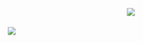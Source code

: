 <img align="right" src="https://visitor-badge.laobi.icu/badge?page_id=CSingh26.CSingh26" />

<h1 align="center">
    <img src="https://readme-typing-svg.herokuapp.com/?font=Righteous&size=35&center=true&vCenter=true&width=500&height=70&duration=4000&lines=Hi+There!+👋;+I'm+Chaitanya+Singh!;" />
</h1>
